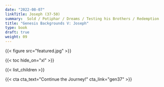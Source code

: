 ```yaml
---
date: "2022-08-07"
linkTitle: Joseph (37-50)
summary:  Sold / Potiphar / Dreams / Testing his Brothers / Redemption
title: "Genesis Backgrounds V: Joseph"
type: book
draft: true
weight: 09
---
```


{{< figure src="featured.jpg" >}}

{{< toc hide_on="xl" >}}


{{< list_children >}}





{{< cta cta_text="Continue the Journey!" cta_link="gen37" >}}
